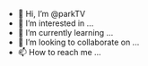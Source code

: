 - 👋 Hi, I’m @parkTV
- 👀 I’m interested in ...
- 🌱 I’m currently learning ...
- 💞️ I’m looking to collaborate on ...
- 📫 How to reach me ...

<!---
parkTV/parkTV is a ✨ special ✨ repository because its `README.md` (this file) appears on your GitHub profile.
You can click the Preview link to take a look at your changes.
--->
